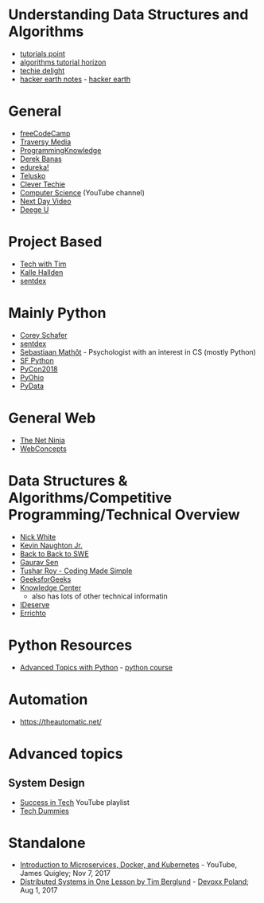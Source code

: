 # Understanding Data Structures and Algorithms
- [tutorials point](https://www.tutorialspoint.com/data_structures_algorithms/index.htm)
- [algorithms tutorial horizon](https://algorithms.tutorialhorizon.com/site-map/)
- [techie delight](https://www.techiedelight.com/)
- [hacker earth notes](https://www.hackerearth.com/practice/notes/) - [hacker earth](https://www.hackerearth.com/practice/)

# General
- [freeCodeCamp](https://www.youtube.com/channel/UC8butISFwT-Wl7EV0hUK0BQ)
- [Traversy Media](https://www.youtube.com/user/TechGuyWeb)
- [ProgrammingKnowledge](https://www.youtube.com/user/ProgrammingKnowledge)
- [Derek Banas](https://www.youtube.com/user/derekbanas)
- [edureka!](https://www.youtube.com/user/edurekaIN)
- [Telusko](https://www.youtube.com/user/javaboynavin/playlists)
- [Clever Techie](https://www.youtube.com/channel/UC1WxZFhq56xs1oxXH-XveSQ/videos)
- [Computer Science](https://www.youtube.com/channel/UCbmb5IoBtHZTpYZCDBOC1CA) (YouTube channel)
- [Next Day Video](https://www.youtube.com/user/NextDayVideo/videos)
- [Deege U](https://www.youtube.com/channel/UCBy9lNSc8YxE0ggzVQCby2g)

# Project Based
- [Tech with Tim](https://www.youtube.com/channel/UC4JX40jDee_tINbkjycV4Sg)
- [Kalle Hallden](https://www.youtube.com/channel/UCWr0mx597DnSGLFk1WfvSkQ)
- [sentdex](https://www.youtube.com/user/sentdex)

# Mainly Python
- [Corey Schafer](https://www.youtube.com/user/schafer5)
- [sentdex](https://www.youtube.com/user/sentdex)
- [Sebastiaan Mathôt](https://www.youtube.com/user/ceebassmusic) - Psychologist with an interest in CS (mostly Python)
- [SF Python](https://www.youtube.com/channel/UC51aOZF5nnderbuar5D5ifw/videos)
- [PyCon2018](https://www.youtube.com/channel/UCsX05-2sVSH7Nx3zuk3NYuQ/videos)
- [PyOhio](https://www.youtube.com/channel/UCYqdrfvhGxNW3vXebypqXoQ)
- [PyData](https://www.youtube.com/user/PyDataTV/featured)

# General Web
- [The Net Ninja](https://www.youtube.com/channel/UCW5YeuERMmlnqo4oq8vwUpg)
- [WebConcepts](https://www.youtube.com/user/jelledTV/videos)

# Data Structures & Algorithms/Competitive Programming/Technical Overview
- [Nick White](https://www.youtube.com/channel/UC1fLEeYICmo3O9cUsqIi7HA)
- [Kevin Naughton Jr.](https://www.youtube.com/channel/UCKvwPt6BifPP54yzH99ff1g)
- [Back to Back to SWE](https://www.youtube.com/channel/UCmJz2DV1a3yfgrR7GqRtUUA)
- [Gaurav Sen](https://www.youtube.com/channel/UCRPMAqdtSgd0Ipeef7iFsKw)
- [Tushar Roy - Coding Made Simple](https://www.youtube.com/user/tusharroy2525/)
- [GeeksforGeeks](https://www.youtube.com/channel/UC0RhatS1pyxInC00YKjjBqQ)
- [Knowledge Center](https://www.youtube.com/channel/UCMn3_305DqmTylxJPFA8OJA)
  - also has lots of other technical informatin
- [IDeserve](https://www.youtube.com/channel/UCMNkvKnD3mo3Jj9eTwJllWw)
- [Errichto](https://www.youtube.com/channel/UCBr_Fu6q9iHYQCh13jmpbrg)

# Python Resources
- [Advanced Topics with Python](https://www.python-course.eu/advanced_topics.php) - [python course](https://www.python-course.eu/index.php)

# Automation
- https://theautomatic.net/

# Advanced topics
## System Design
- [Success in Tech](https://www.youtube.com/watch?v=0163cssUxLA&list=PLA8lYuzFlBqAy6dkZHj5VxUAaqr4vwrka) YouTube playlist
- [Tech Dummies](https://www.youtube.com/channel/UCn1XnDWhsLS5URXTi5wtFTA)


# Standalone
- [Introduction to Microservices, Docker, and Kubernetes](https://www.youtube.com/watch?v=1xo-0gCVhTU) - YouTube, James Quigley; Nov 7, 2017
- [Distributed Systems in One Lesson by Tim Berglund](https://www.youtube.com/watch?v=Y6Ev8GIlbxc) - [Devoxx Poland](https://www.youtube.com/channel/UCAu3kLPVR1KScr5BReBJTvg); Aug 1, 2017
